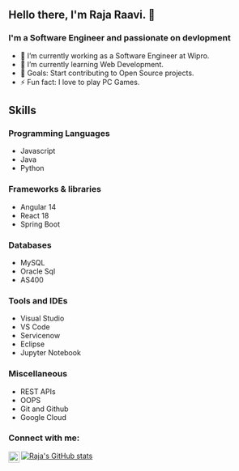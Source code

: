 ## Hello there, I'm Raja Raavi. 👋

### I'm a Software Engineer and passionate on devlopment 
- 🔭 I’m currently working as a Software Engineer at Wipro.
- 🌱 I’m currently learning Web Development.
- 🥅 Goals: Start contributing to Open Source projects.
- ⚡ Fun fact: I love to play PC Games.

## Skills
### Programming Languages
* Javascript
* Java
* Python

### Frameworks & libraries
* Angular 14
* React 18
* Spring Boot

### Databases
* MySQL
* Oracle Sql
* AS400
  
### Tools and IDEs
* Visual Studio
* VS Code
* Servicenow
* Eclipse
* Jupyter Notebook
### Miscellaneous
* REST APIs
* OOPS
* Git and Github
* Google Cloud

### Connect with me:

[<img align="left" alt="kiranvaddi | LinkedIn" width="22px" src="https://cdn.jsdelivr.net/npm/simple-icons@v3/icons/linkedin.svg" />][linkedin]

[![Raja's GitHub stats](https://github-readme-stats.vercel.app/api?username=raja-raavi)](https://github.com/raja-raavi-readme-stats)


[linkedin]: https://www.linkedin.com/in/raja-raavi-882537253/
